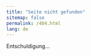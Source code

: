 ```yaml
---
title: "Seite nicht gefunden"
sitemap: false
permalink: /404.html
lang: de
---
```


Entschuldigung...
